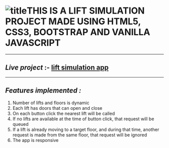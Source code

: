# ![title](https://img.shields.io/badge/title-title-blue)THIS IS A LIFT SIMULATION PROJECT MADE USING HTML5, CSS3, BOOTSTRAP AND VANILLA JAVASCRIPT

-----------------------------------------------------------------------------------------------------------

## *Live project* :- [lift simulation app](https://arpankesh.github.io/Lift-Simulator/)
-----------------------------------------------------------------------------------------------------------
## *Features implemented :*
1. Number of lifts and floors is dynamic
2. Each lift has doors that can open and close
3. On each button click the nearest lift will be called
4. If no lifts are available at the time of button click, that request will be queued
5. If a lift is already moving to a target floor, and during that time, another request is made from the same floor, that request will be ignored
6. The app is responsive

